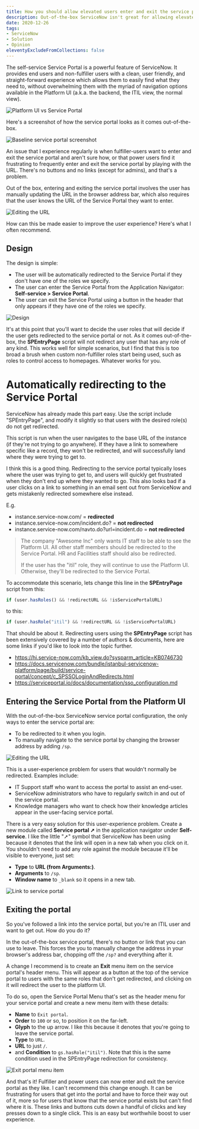```yaml
---
title: How you should allow elevated users enter and exit the service portal
description: Out-of-the-box ServiceNow isn't great for allowing elevated users to jump in and out the service portal, but it's easily fixed with some small changes.
date: 2020-12-26
tags:
- ServiceNow
- Solution
- Opinion
eleventyExcludeFromCollections: false
---
```


The self-service Service Portal is a powerful feature of ServiceNow. It provides end users and non-fulfiller users with a clean, user friendly, and straight-forward experience which allows them to easily find what they need to, without overwhelming them with the myriad of navigation options available in the Platform UI (a.k.a. the backend, the ITIL view, the normal view).

![Platform UI vs Service Portal](./platform-ui-sp.jpg)

Here's a screenshot of how the service portal looks as it comes out-of-the-box.

![Baseline service portal screenshot](./ootb-sp-screenshot.jpg)

An issue that I experience regularly is when fulfiller-users want to enter and exit the service portal and aren't sure how, or that power users find it frustrating to frequently enter and exit the service portal by playing with the URL. There's no buttons and no links (except for admins), and that's a problem.

Out of the box, entering and exiting the service portal involves the user has manually updating the URL in the browser address bar, which also requires that the user knows the URL of the Service Portal they want to enter.

![Editing the URL](./editing-address-bar.png)

How can this be made easier to improve the user experience? Here's what I often recommend.

## Design
The design is simple:
* The user will be automatically redirected to the Service Portal if they don't have one of the roles we specify.
* The user can enter the Service Portal from the Application Navigator: **Self-service > Service Portal**.
* The user can exit the Service Portal using a button in the header that only appears if they have one of the roles we specify.

![Design](./design-diagram.svg)

It's at this point that you'll want to decide the user roles that will decide if the user gets redirected to the service portal or not. As it comes out-of-the-box, the **SPEntryPage** script will not redirect any user that has any role of any kind. This works well for simple scenarios, but I find that this is too broad a brush when custom non-fulfiller roles start being used, such as roles to control access to homepages. Whatever works for you.

# Automatically redirecting to the Service Portal
ServiceNow has already made this part easy. Use the script include "SPEntryPage", and modify it slightly so that users with the desired role(s) do not get redirected.

This script is run when the user navigates to the base URL of the instance (if they're not trying to go anywhere). If they have a link to somewhere specific like a record, they won't be redirected, and will successfully land where they were trying to get to.

I think this is a good thing. Redirecting to the service portal typically loses where the user was trying to get to, and users will quickly get frustrated when they don't end up where they wanted to go. This also looks bad if a user clicks on a link to something in an email sent out from ServiceNow and gets mistakenly redirected somewhere else instead.

E.g. 
* instance.service-now.com/ = **redirected**
* instance.service-now.com/incident.do? = **not redirected**
* instance.service-now.com/navto.do?url=incident.do = **not redirected**

> The company "Awesome Inc" only wants IT staff to be able to see the Platform UI. All other staff members should be redirected to the Service Portal.
> HR and Facilities staff should also be redirected.
> 
> If the user has the "itil" role, they will continue to use the Platform UI. Otherwise, they'll be redirected to the Service Portal.

To accommodate this scenario, lets change this line in the **SPEntryPage** script from this:

```js
if (user.hasRoles() && !redirectURL && !isServicePortalURL)
```

to this:

```js
if (user.hasRole("itil") && !redirectURL && !isServicePortalURL)
```

That should be about it. Redirecting users using the **SPEntryPage** script has been extensively covered by a number of authors & documents, here are some links if you'd like to look into the topic further.
* https://hi.service-now.com/kb_view.do?sysparm_article=KB0746730
* https://docs.servicenow.com/bundle/istanbul-servicenow-platform/page/build/service-portal/concept/c_SPSSOLoginAndRedirects.html
* https://serviceportal.io/docs/documentation/sso_configuration.md
	
## Entering the Service Portal from the Platform UI
With the out-of-the-box ServiceNow service portal configuration, the only ways to enter the service portal are:
* To be redirected to it when you login.
* To manually navigate to the service portal by changing the browser address by adding `/sp`.

![Editing the URL](./editing-address-bar.png)

This is a user-experience problem for users that wouldn't normally be redirected. Examples include:
* IT Support staff who want to access the portal to assist an end-user.
* ServiceNow administrators who have to regularly switch in and out of the service portal.
* Knowledge managers who want to check how their knowledge articles appear in the user-facing service portal.

There is a very easy solution for this user-experience problem. Create a new module called **Service portal ➚** in the application navigator under **Self-service**. I like the little "➚" symbol that ServiceNow has been using because it denotes that the link will open in a new tab when you click on it. You shouldn't need to add any role against the module because it'll be visible to everyone, just set:
* **Type** to **URL (from Arguments:)**.
* **Arguments** to `/sp`.
* **Window name** to `_blank` so it opens in a new tab.

![Link to service portal](./service-portal-self-service-link.png)

## Exiting the portal
So you've followed a link into the service portal, but you're an ITIL user and want to get out. How do you do it?

In the out-of-the-box service portal, there's no button or link that you can use to leave. This forces the you to manually change the address in your browser's address bar, chopping off the `/sp?` and everything after it.

A change I recommend is to create an **Exit** menu item on the service portal's header menu. This will appear as a button at the top of the service portal to users with the same roles that don't get redirected, and clicking on it will redirect the user to the platform UI.

To do so, open the Service Portal Menu that's set as the header menu for your service portal and create a new menu item with these details:
* **Name** to `Exit portal`.
* **Order** to `100` or so, to position it on the far-left.
* **Glyph** to the up arrow. I like this because it denotes that you're going to leave the service portal.
* **Type** to `URL`.
* **URL** to just `/`.
* and **Condition** to `gs.hasRole("itil")`. Note that this is the same condition used in the SPEntryPage redirection for consistency.

![Exit portal menu item](./exit-portal-screenshot.png)

And that's it! Fulfiller and power users can now enter and exit the service portal as they like.
I can't recommend this change enough. It can be frustrating for users that get into the portal and have to force their way out of it, more so for users that know that the service portal exists but can't find where it is. These links and buttons cuts down a handful of clicks and key presses down to a single click. This is an easy but worthwhile boost to user experience. 